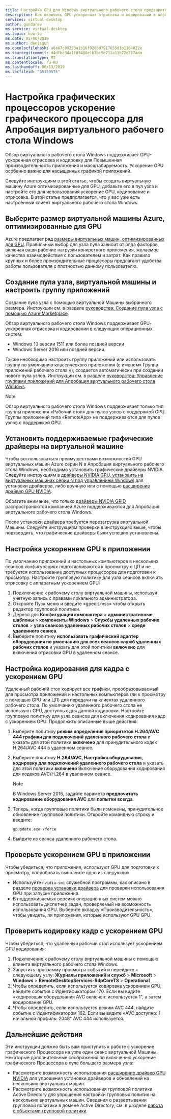 ```yaml
---
title: Настройка GPU для Windows виртуального рабочего стола предварительной версии — Azure
description: Как включить GPU-ускоренная отрисовка и кодировании в Апробация виртуального рабочего стола Windows.
services: virtual-desktop
author: gundarev
ms.service: virtual-desktop
ms.topic: how-to
ms.date: 05/06/2019
ms.author: denisgun
ms.openlocfilehash: a6a67c89253a1b16f9266d7917655d1b1104022e
ms.sourcegitcommit: d4dfbc34a1f03488e1b7bc5e711a11b72c717ada
ms.translationtype: MT
ms.contentlocale: ru-RU
ms.lasthandoff: 06/13/2019
ms.locfileid: "65159575"
---
```

# <a name="configure-graphics-processing-unit-gpu-acceleration-for-windows-virtual-desktop-preview"></a>Настройка графических процессоров ускорение графического процессора для Апробация виртуального рабочего стола Windows

Обзор виртуального рабочего стола Windows поддерживает GPU-ускоренная отрисовка и кодировку для Повышенная производительность приложения и масштабируемость. Ускорение GPU особенно важно для насыщенных графикой приложений.

Следуйте инструкциям в этой статье, чтобы создать виртуальную машину Azure оптимизированные для GPU, добавьте его в пул узла и настройте его для использования ускорение GPU, кодирование и отрисовка. В этой статье предполагается, что у вас уже есть настроенный клиент виртуального рабочего стола Windows.

## <a name="select-a-gpu-optimized-azure-virtual-machine-size"></a>Выберите размер виртуальной машины Azure, оптимизированные для GPU

Azure предлагает ряд [размеры виртуальных машин, оптимизированных для GPU](/azure/virtual-machines/windows/sizes-gpu). Правильный выбор для узла пула зависит от ряда факторов, включая ваши рабочие нагрузки конкретного приложения, желаемое качество взаимодействия с пользователем и затрат. Как правило крупных и более производительные процессоры предлагают удобства работы пользователя с плотностью данному пользователю.

## <a name="create-a-host-pool-provision-your-virtual-machine-and-configure-an-app-group"></a>Создание пула узла, виртуальной машины и настроить группу приложений

Создание пула узла с помощью виртуальной Машины выбранного размера. Инструкции см. в разделе [руководства: Создание пула узла с помощью Azure Marketplace](/azure/virtual-desktop/create-host-pools-azure-marketplace).

Обзор виртуального рабочего стола Windows поддерживает GPU-ускоренная отрисовка и кодировании в следующих операционных систем:

* Windows 10 версии 1511 или более поздней версии
* Windows Server 2016 или поздней версии.

Также необходимо настроить группу приложений или использовать группу по умолчанию классического приложения (с именем» Группа приложений рабочего стола «), создается автоматически при создании нового пула узлов. Инструкции см. в разделе [руководства: Управление группами приложений для Апробация виртуального рабочего стола Windows](/azure/virtual-desktop/manage-app-groups).

>[!NOTE]
>Обзор виртуального рабочего стола Windows поддерживает только тип группы приложения «Рабочий стол» для пулов узлов с поддержкой GPU. Группы приложений типа «RemoteApp» не поддерживаются для пулов узлов с поддержкой GPU.

## <a name="install-supported-graphics-drivers-in-your-virtual-machine"></a>Установить поддерживаемые графические драйверы на виртуальной машине

Чтобы воспользоваться преимуществами возможностей GPU виртуальных машин Azure серии N в Апробация виртуального рабочего стола Windows, необходимо установить графические драйверы NVIDIA. Следуйте инструкциям в [драйверы NVIDIA GPU, установить на виртуальных машинах серии N под управлением Windows](/azure/virtual-machines/windows/n-series-driver-setup) для установки драйверов, либо вручную или с помощью [расширение драйвер GPU NVIDIA](/azure/virtual-machines/extensions/hpccompute-gpu-windows).

Обратите внимание, что только [драйверы NVIDIA GRID](/azure/virtual-machines/windows/n-series-driver-setup#nvidia-grid-drivers) распространяются компанией Azure поддерживаются для Апробация виртуального рабочего стола Windows.

После установки драйвера требуется перезагрузка виртуальной Машины. Следуйте инструкциям проверки в инструкциях выше, чтобы подтвердить, что графические драйверы были успешно установлены.

## <a name="configure-gpu-accelerated-app-rendering"></a>Настройка ускорением GPU в приложении

По умолчанию приложений и настольных компьютеров в нескольких сеансов конфигурациях подготавливаются к просмотру с ЦП и не требуется использование доступных процессоров для подготовки к просмотру. Настройте групповую политику для узла сеансов включить отрисовку с аппаратным ускорением GPU:

1. Подключение к рабочему столу виртуальной машины, используя учетную запись с правами локального администратора.
2. Откройте Пуск меню и введите «gpedit.msc» чтобы открыть редактор групповой политики.
3. Дерево для **Конфигурация компьютера** > **административные шаблоны** > **компоненты Windows**  >   **Службы удаленных рабочих столов** > **узла сеансов удаленных рабочих столов** > **среде удаленного сеанса**.
4. Выберите политику **использовать графический адаптер оборудования по умолчанию для всех сеансов служб удаленных рабочих столов** и указать для этой политики **включено** для включения отрисовки GPU в удаленном сеансе.

## <a name="configure-gpu-accelerated-frame-encoding"></a>Настройка кодирования для кадра с ускорением GPU

Удаленный рабочий стол кодирует все графики, преобразовываемый для просмотра приложений и настольных компьютеров (ли к просмотру с помощью GPU или ЦП) для передачи на клиентах удаленного рабочего стола. По умолчанию удаленного рабочего стола не используют GPU, доступных для данной кодировки. Настройте групповую политику для узла сеансов для включения кодирования кадр с ускорением GPU. Продолжить описанные выше действия:

1. Выберите политику **режим определения приоритетов H.264/AVC 444 графики для подключений удаленного рабочего стола** и указать для этой политики **включено** для принудительного кодек H.264/AVC 444 в удаленном сеансе.
2. Выберите политику **H.264/AVC, Настройка оборудования, кодировку для подключений удаленного рабочего стола** и указать для этой политики **включено** Включение оборудования кодирования для кодеков AVC/H.264 в удаленном сеансе.

    >[!NOTE]
    >В Windows Server 2016, задайте параметр **предпочитать кодирование оборудования AVC** для **попытки всегда**.

3. Теперь, когда групповые политики были изменены, принудительное обновление групповой политики. Откройте командную строку и введите:

    ```batch
    gpupdate.exe /force
    ```

4. Выйдите из сеанса удаленного рабочего стола.

## <a name="verify-gpu-accelerated-app-rendering"></a>Проверьте ускорением GPU в приложении

Чтобы убедиться, что приложения, используют GPU для подготовки к просмотру, попробовать выполните одно из следующих:

* Используйте `nvidia-smi` служебной программы, как описано в разделе [проверка установки драйвера](/azure/virtual-machines/windows/n-series-driver-setup#verify-driver-installation) для проверки использования GPU при запуске приложения.
* В поддерживаемых версиях операционных систем можно использовать диспетчер задач, проверяемый на возможность использования GPU. Выберите вкладку «Производительность», чтобы увидеть, ли приложения, которые используют GPU GPU.

## <a name="verify-gpu-accelerated-frame-encoding"></a>Проверить кодировку кадр с ускорением GPU

Чтобы убедиться, что удаленный рабочий стол использует ускорением GPU кодирования:

1. Подключение к рабочему столу виртуальной машины с помощью клиента виртуального рабочего стола Windows.
2. Запустить программу просмотра событий и перейдите к следующему узлу: **Журналы приложений и служб** > **Microsoft** > **Windows** > **RemoteDesktopServices-RdpCoreTS**  >  **Operational**
3. Чтобы определить, если используется кодировка ускорением GPU, найдите событие с Идентификатором 170. Если вы видите «кодировщик оборудования AVC включен: используется 1", а затем кодирование GPU.
4. Чтобы определить, если используется режим AVC 444, найдите событие с Идентификатором 162. Если вы видите «AVC доступно: 1 начальной профиль: 2048" AVC 444 используется.

## <a name="next-steps"></a>Дальнейшие действия

Эти инструкции должно быть вам приступить к работе с ускорение графического Процессора на узле один сеанс виртуальной Машины. Некоторые дополнительные соображения по включению ускорение графического Процессора в пуле большего размера узла:

* Рассмотрите возможность использования [расширение драйвер GPU NVIDIA](/azure/virtual-machines/extensions/hpccompute-gpu-windows) для упрощения установки драйверов и обновлений на нескольких виртуальных машин.
* Рассмотрите возможность использования групповой политики Active Directory для упрощения настройки групповых политик на нескольких виртуальных машин. Сведения о развертывании групповой политики в домене Active Directory, см. в разделе [работа с объектами групповой политики](https://go.microsoft.com/fwlink/p/?LinkId=620889).
